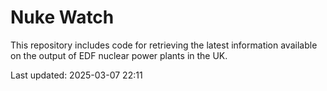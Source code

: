 # Nuke Watch

This repository includes code for retrieving the latest information available on the output of EDF nuclear power plants in the UK.

Last updated: 2025-03-07 22:11